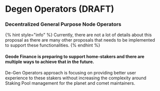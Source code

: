 # Degen Operators (DRAFT)

### Decentralized General Purpose Node Operators

{% hint style="info" %}
Currently, there are not a lot of details about this proposal as there are many other proposals that needs to be implemented to support these functionalities.
{% endhint %}

#### Geode Finance is preparing to support home-stakers and there are multiple ways to achieve that in the future.

De-Gen Operators approach is focusing on providing better user experience to these stakers without increasing the complexity around Staking Pool management for the planet and comet maintainers.
